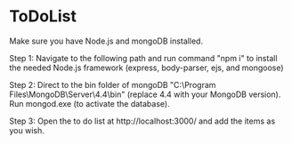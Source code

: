 # ToDoList

Make sure you have Node.js and mongoDB installed.

Step 1: Navigate to the following path and run command "npm i" to install the needed Node.js framework (express, body-parser, ejs, and mongoose)

Step 2: Direct to the bin folder of mongoDB "C:\Program Files\MongoDB\Server\4.4\bin" (replace 4.4 with your MongoDB version). Run mongod.exe (to activate the database).

Step 3: Open the to do list at http://localhost:3000/ and add the items as you wish.
